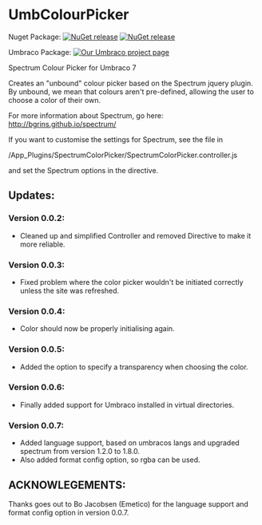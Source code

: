 UmbColourPicker
===============

Nuget Package: 
[![NuGet release](https://img.shields.io/nuget/v/SpectrumColourPicker.svg)](https://www.nuget.org/packages/SpectrumColourPicker/)
[![NuGet release](https://img.shields.io/nuget/dt/SpectrumColourPicker.svg)](https://www.nuget.org/packages/SpectrumColourPicker/)

Umbraco Package:
[![Our Umbraco project page](https://img.shields.io/badge/our-umbraco-orange.svg)](https://our.umbraco.org/projects/backoffice-extensions/spectrum-colour-picker) 

Spectrum Colour Picker for Umbraco 7

Creates an "unbound" colour picker based on the Spectrum jquery plugin. By unbound, we mean that colours aren't pre-defined, allowing the user to choose a color of their own.

For more information about Spectrum, go here: http://bgrins.github.io/spectrum/

If you want to customise the settings for Spectrum, see the file in 

/App_Plugins/SpectrumColorPicker/SpectrumColorPicker.controller.js

and set the Spectrum options in the directive.

Updates:
--------

### Version 0.0.2:

* Cleaned up and simplified Controller and removed Directive to make it more reliable.

### Version 0.0.3:

* Fixed problem where the color picker wouldn't be initiated correctly unless the site was refreshed.

### Version 0.0.4:
* Color should now be properly initialising again.

### Version 0.0.5:
* Added the option to specify a transparency when choosing the color.

### Version 0.0.6:
* Finally added support for Umbraco installed in virtual directories.

### Version 0.0.7:
* Added language support, based on umbracos langs and upgraded spectrum from version 1.2.0 to 1.8.0.
* Also added format config option, so rgba can be used.

ACKNOWLEGEMENTS:
----------------

Thanks goes out to Bo Jacobsen (Emetico) for the language support and format config option in version 0.0.7.